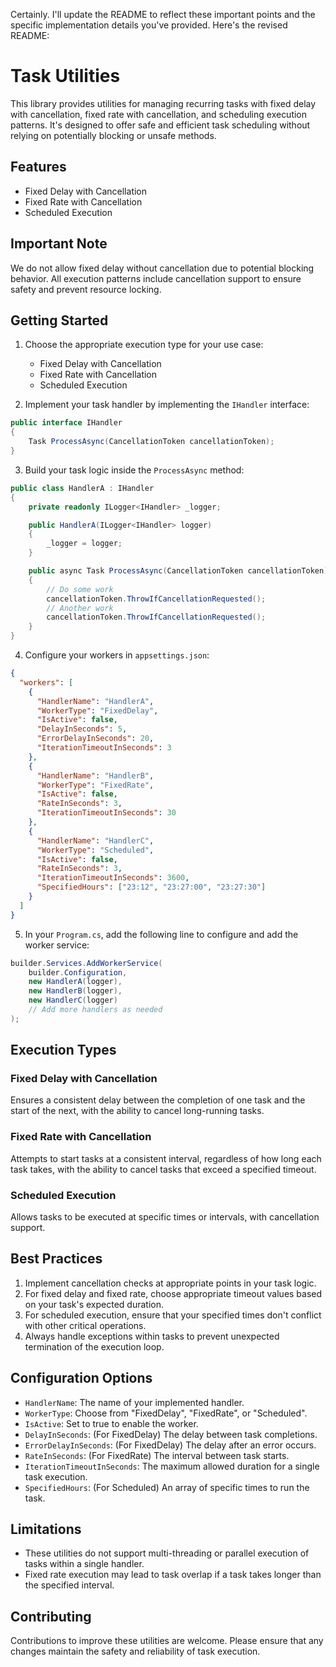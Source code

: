 Certainly. I'll update the README to reflect these important points and the specific implementation details you've provided. Here's the revised README:

# Task Utilities

This library provides utilities for managing recurring tasks with fixed delay with cancellation, fixed rate with cancellation, and scheduling execution patterns. It's designed to offer safe and efficient task scheduling without relying on potentially blocking or unsafe methods.

## Features

- Fixed Delay with Cancellation
- Fixed Rate with Cancellation
- Scheduled Execution

## Important Note

We do not allow fixed delay without cancellation due to potential blocking behavior. All execution patterns include cancellation support to ensure safety and prevent resource locking.

## Getting Started

1. Choose the appropriate execution type for your use case:
   - Fixed Delay with Cancellation
   - Fixed Rate with Cancellation
   - Scheduled Execution

2. Implement your task handler by implementing the `IHandler` interface:

```csharp
public interface IHandler
{ 
    Task ProcessAsync(CancellationToken cancellationToken);
}
```

3. Build your task logic inside the `ProcessAsync` method:

```csharp
public class HandlerA : IHandler
{
    private readonly ILogger<IHandler> _logger;

    public HandlerA(ILogger<IHandler> logger)
    {
        _logger = logger;
    }

    public async Task ProcessAsync(CancellationToken cancellationToken)
    {
        // Do some work 
        cancellationToken.ThrowIfCancellationRequested();
        // Another work 
        cancellationToken.ThrowIfCancellationRequested();
    }
}
```

4. Configure your workers in `appsettings.json`:

```json
{
  "workers": [
    {
      "HandlerName": "HandlerA",
      "WorkerType": "FixedDelay",
      "IsActive": false,
      "DelayInSeconds": 5,
      "ErrorDelayInSeconds": 20,
      "IterationTimeoutInSeconds": 3
    },
    {
      "HandlerName": "HandlerB",
      "WorkerType": "FixedRate",
      "IsActive": false,
      "RateInSeconds": 3,
      "IterationTimeoutInSeconds": 30
    },
    {
      "HandlerName": "HandlerC",
      "WorkerType": "Scheduled",
      "IsActive": false,
      "RateInSeconds": 3,
      "IterationTimeoutInSeconds": 3600,
      "SpecifiedHours": ["23:12", "23:27:00", "23:27:30"]
    }
  ]
}
```

5. In your `Program.cs`, add the following line to configure and add the worker service:

```csharp
builder.Services.AddWorkerService(
    builder.Configuration,
    new HandlerA(logger),
    new HandlerB(logger),
    new HandlerC(logger)
    // Add more handlers as needed
);
```

## Execution Types

### Fixed Delay with Cancellation

Ensures a consistent delay between the completion of one task and the start of the next, with the ability to cancel long-running tasks.

### Fixed Rate with Cancellation

Attempts to start tasks at a consistent interval, regardless of how long each task takes, with the ability to cancel tasks that exceed a specified timeout.

### Scheduled Execution

Allows tasks to be executed at specific times or intervals, with cancellation support.

## Best Practices

1. Implement cancellation checks at appropriate points in your task logic.
2. For fixed delay and fixed rate, choose appropriate timeout values based on your task's expected duration.
3. For scheduled execution, ensure that your specified times don't conflict with other critical operations.
4. Always handle exceptions within tasks to prevent unexpected termination of the execution loop.

## Configuration Options

- `HandlerName`: The name of your implemented handler.
- `WorkerType`: Choose from "FixedDelay", "FixedRate", or "Scheduled".
- `IsActive`: Set to true to enable the worker.
- `DelayInSeconds`: (For FixedDelay) The delay between task completions.
- `ErrorDelayInSeconds`: (For FixedDelay) The delay after an error occurs.
- `RateInSeconds`: (For FixedRate) The interval between task starts.
- `IterationTimeoutInSeconds`: The maximum allowed duration for a single task execution.
- `SpecifiedHours`: (For Scheduled) An array of specific times to run the task.

## Limitations

- These utilities do not support multi-threading or parallel execution of tasks within a single handler.
- Fixed rate execution may lead to task overlap if a task takes longer than the specified interval.

## Contributing

Contributions to improve these utilities are welcome. Please ensure that any changes maintain the safety and reliability of task execution.